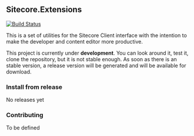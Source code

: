## Sitecore.Extensions
[![Build Status](https://dev.azure.com/ecuasoft/Sitecore.Extensions/_apis/build/status/Sitecore.Extensions-Pipeline-Release?branchName=master)](https://dev.azure.com/ecuasoft/Sitecore.Extensions/_build/latest?definitionId=9&branchName=master)

This is a set of utilities for the Sitecore Client interface with the intention to make the developer and content editor more productive.


This project is currently under **development**. You can look around it, test it, clone the repository, but it is not stable enough. As soon as there is an stable version, a release version will be generated and will be available for download.

### Install from release

No releases yet

### Contributing
To be defined